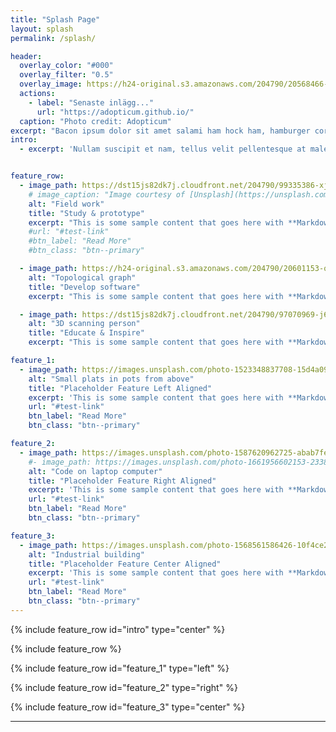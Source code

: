 ```yaml
---
title: "Splash Page"
layout: splash
permalink: /splash/

header:
  overlay_color: "#000"
  overlay_filter: "0.5"
  overlay_image: https://h24-original.s3.amazonaws.com/204790/20568466-QhrEw.jpg
  actions:
    - label: "Senaste inlägg..."
      url: "https://adopticum.github.io/"
  caption: "Photo credit: Adopticum"
excerpt: "Bacon ipsum dolor sit amet salami ham hock ham, hamburger corned beef short ribs kielbasa biltong t-bone drumstick tri-tip tail sirloin pork chop."
intro: 
  - excerpt: 'Nullam suscipit et nam, tellus velit pellentesque at malesuada, enim eaque. Quis nulla, netus tempor in diam gravida tincidunt, *proin faucibus* voluptate felis id sollicitudin. Centered with `type="center"`'


feature_row:
  - image_path: https://dst15js82dk7j.cloudfront.net/204790/99335386-xjICV.jpg
    # image_caption: "Image courtesy of [Unsplash](https://unsplash.com/)"
    alt: "Field work"
    title: "Study & prototype"
    excerpt: "This is some sample content that goes here with **Markdown** formatting."
    #url: "#test-link"
    #btn_label: "Read More"
    #btn_class: "btn--primary"

  - image_path: https://h24-original.s3.amazonaws.com/204790/20601153-qr1Ht.jpg
    alt: "Topological graph"
    title: "Develop software"
    excerpt: "This is some sample content that goes here with **Markdown** formatting."

  - image_path: https://dst15js82dk7j.cloudfront.net/204790/97070969-j6NMI.jpg
    alt: "3D scanning person"
    title: "Educate & Inspire"
    excerpt: "This is some sample content that goes here with **Markdown** formatting."

feature_1:
  - image_path: https://images.unsplash.com/photo-1523348837708-15d4a09cfac2
    alt: "Small plats in pots from above"
    title: "Placeholder Feature Left Aligned"
    excerpt: 'This is some sample content that goes here with **Markdown** formatting. Left aligned with `type="left"`'
    url: "#test-link"
    btn_label: "Read More"
    btn_class: "btn--primary"

feature_2:
  - image_path: https://images.unsplash.com/photo-1587620962725-abab7fe55159
    #- image_path: https://images.unsplash.com/photo-1661956602153-23384936a1d3
    alt: "Code on laptop computer"
    title: "Placeholder Feature Right Aligned"
    excerpt: 'This is some sample content that goes here with **Markdown** formatting. Right aligned with `type="right"`'
    url: "#test-link"
    btn_label: "Read More"
    btn_class: "btn--primary"

feature_3:
  - image_path: https://images.unsplash.com/photo-1568561586426-10f4ce2dafc5
    alt: "Industrial building"
    title: "Placeholder Feature Center Aligned"
    excerpt: 'This is some sample content that goes here with **Markdown** formatting. Centered with `type="center"`'
    url: "#test-link"
    btn_label: "Read More"
    btn_class: "btn--primary"
---
```


{% include feature_row id="intro" type="center" %}

{% include feature_row %}

{% include feature_row id="feature_1" type="left" %}

{% include feature_row id="feature_2" type="right" %}

{% include feature_row id="feature_3" type="center" %}

---
